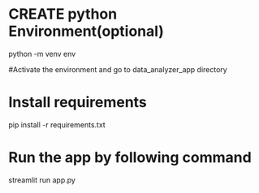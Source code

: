 # CREATE python Environment(optional)

python -m venv env

#Activate the environment and go to data_analyzer_app directory

# Install requirements

pip install -r requirements.txt

# Run the app by following command

streamlit run app.py


